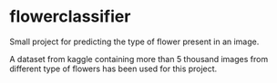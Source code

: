 # flowerclassifier
Small project for predicting the type of flower present in an image.

A dataset from kaggle containing more than 5 thousand images from different type of flowers has been used for this project.
